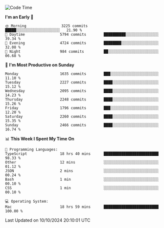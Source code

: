 <!--START_SECTION:waka-->
![Code Time](http://img.shields.io/badge/Code%20Time-4%2C427%20hrs%2055%20mins-blue)

**I'm an Early 🐤** 

```text
🌞 Morning                3225 commits        █████░░░░░░░░░░░░░░░░░░░░   21.90 % 
🌆 Daytime                5794 commits        ██████████░░░░░░░░░░░░░░░   39.34 % 
🌃 Evening                4724 commits        ████████░░░░░░░░░░░░░░░░░   32.08 % 
🌙 Night                  984 commits         ██░░░░░░░░░░░░░░░░░░░░░░░   06.68 % 
```
📅 **I'm Most Productive on Sunday** 

```text
Monday                   1635 commits        ███░░░░░░░░░░░░░░░░░░░░░░   11.10 % 
Tuesday                  2227 commits        ████░░░░░░░░░░░░░░░░░░░░░   15.12 % 
Wednesday                2095 commits        ████░░░░░░░░░░░░░░░░░░░░░   14.23 % 
Thursday                 2248 commits        ████░░░░░░░░░░░░░░░░░░░░░   15.26 % 
Friday                   1796 commits        ███░░░░░░░░░░░░░░░░░░░░░░   12.20 % 
Saturday                 2260 commits        ████░░░░░░░░░░░░░░░░░░░░░   15.35 % 
Sunday                   2466 commits        ████░░░░░░░░░░░░░░░░░░░░░   16.74 % 
```


📊 **This Week I Spent My Time On** 

```text
💬 Programming Languages: 
TypeScript               18 hrs 40 mins      █████████████████████████   98.33 % 
Other                    12 mins             ░░░░░░░░░░░░░░░░░░░░░░░░░   01.12 % 
JSON                     2 mins              ░░░░░░░░░░░░░░░░░░░░░░░░░   00.24 % 
Bash                     1 min               ░░░░░░░░░░░░░░░░░░░░░░░░░   00.10 % 
CSS                      1 min               ░░░░░░░░░░░░░░░░░░░░░░░░░   00.10 % 

💻 Operating System: 
Mac                      18 hrs 59 mins      █████████████████████████   100.00 % 
```


 Last Updated on 10/10/2024 20:10:01 UTC
<!--END_SECTION:waka-->
